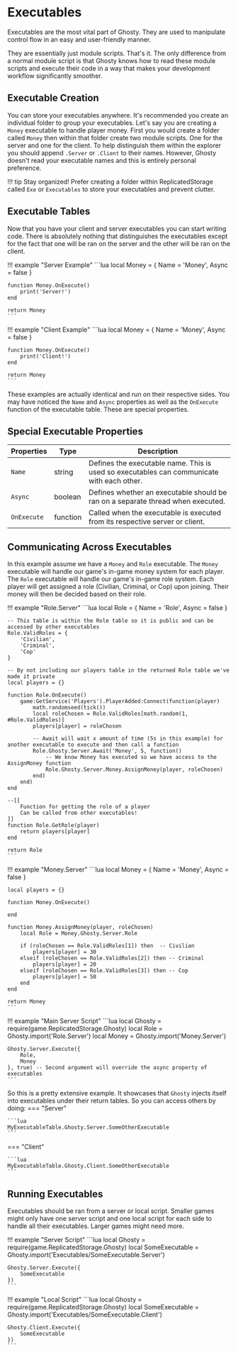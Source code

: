 # Executables
Executables are the most vital part of Ghosty. They are used to manipulate control flow in an easy and user-friendly manner.

They are essentially just module scripts. That's it. The only difference from a normal module script is that Ghosty knows how to read these module scripts and execute their code in a way that makes your development workflow significantly smoother.

## Executable Creation
You can store your executables anywhere. It's recommended you create an individual folder to group your executables. Let's say you are creating a `Money` executable to handle player money. First you would create a folder called `Money` then within that folder create two module scripts. One for the server and one for the client. To help distinguish them within the explorer you should append `.Server` or `.Client` to their names. However, Ghosty doesn't read your executable names and this is entirely personal preference.

!!! tip
    Stay organized! Prefer creating a folder within ReplicatedStorage called `Exe` or `Executables` to store your executables and prevent clutter.

## Executable Tables
Now that you have your client and server executables you can start writing code. There is absolutely nothing that distinguishes the executables except for the fact that one will be ran on the server and the other will be ran on the client.

!!! example "Server Example"
    ```lua
    local Money = { Name = 'Money', Async = false }

    function Money.OnExecute()
        print('Server!')
    end

    return Money
    ```

!!! example "Client Example"
    ```lua
    local Money = { Name = 'Money', Async = false }

    function Money.OnExecute()
        print('Client!')
    end

    return Money
    ```

These examples are actually identical and run on their respective sides. You may have noticed the `Name` and `Async` properties as well as the `OnExecute` function of the executable table. These are special properties.

## Special Executable Properties

| Properties  | Type      | Description |
| ----------- | --------- | ----------- |
| `Name`      | string    | Defines the executable name. This is used so executables can communicate with each other. |
| `Async`     | boolean   | Defines whether an executable should be ran on a separate thread when executed. |
| `OnExecute` | function  | Called when the executable is executed from its respective server or client. |

## Communicating Across Executables
In this example assume we have a `Money` and `Role` executable. The `Money` executable will handle our game's in-game money system for each player. The `Role` executable will handle our game's in-game role system. Each player will get assigned a role (Civilian, Criminal, or Cop) upon joining. Their money will then be decided based on their role.

!!! example "Role.Server"
    ```lua
    local Role = { Name = 'Role', Async = false }

    -- This table is within the Role table so it is public and can be accessed by other executables
    Role.ValidRoles = {
        'Civilian',
        'Criminal',
        'Cop'
    }

    -- By not including our players table in the returned Role table we've made it private
    local players = {}

    function Role.OnExecute()
        game:GetService('Players').PlayerAdded:Connect(function(player)
            math.randomseed(tick())
            local roleChosen = Role.ValidRoles[math.random(1, #Role.ValidRoles)]
            players[player] = roleChosen

            -- Await will wait x amount of time (5s in this example) for another executable to execute and then call a function
            Role.Ghosty.Server.Await('Money', 5, function()
                -- We know Money has executed so we have access to the AssignMoney function
                Role.Ghosty.Server.Money.AssignMoney(player, roleChosen)
            end)
        end)
    end

    --[[
        Function for getting the role of a player
        Can be called from other executables!
    ]]
    function Role.GetRole(player)
        return players[player]
    end

    return Role
    ```

!!! example "Money.Server"
    ```lua
    local Money = { Name = 'Money', Async = false }

    local players = {}

    function Money.OnExecute()
        
    end

    function Money.AssignMoney(player, roleChosen)
        local Role = Money.Ghosty.Server.Role
	
        if (roleChosen == Role.ValidRoles[1]) then  -- Civilian
            players[player] = 30
        elseif (roleChosen == Role.ValidRoles[2]) then -- Criminal
            players[player] = 20
        elseif (roleChosen == Role.ValidRoles[3]) then -- Cop
            players[player] = 50
        end
    end

    return Money
    ```

!!! example "Main Server Script"
    ```lua
    local Ghosty = require(game.ReplicatedStorage.Ghosty)
    local Role = Ghosty.import('Role.Server')
    local Money = Ghosty.import('Money.Server')

    Ghosty.Server.Execute({
        Role,
        Money
    }, true) -- Second argument will override the async property of executables
    ```

So this is a pretty extensive example. It showcases that `Ghosty` injects itself into executables under their return tables. So you can access others by doing:
=== "Server"

    ```lua
    MyExecutableTable.Ghosty.Server.SomeOtherExecutable
    ```

=== "Client"

    ```lua
    MyExecutableTable.Ghosty.Client.SomeOtherExecutable
    ```

## Running Executables
Executables should be ran from a server or local script. Smaller games might only have one server script and one local script for each side to handle all their executables. Larger games might need more.

!!! example "Server Script"
    ```lua
    local Ghosty = require(game.ReplicatedStorage.Ghosty)
    local SomeExecutable = Ghosty.import('Executables/SomeExecutable.Server')

    Ghosty.Server.Execute({
        SomeExecutable
    })
    ```

!!! example "Local Script"
    ```lua
    local Ghosty = require(game.ReplicatedStorage.Ghosty)
    local SomeExecutable = Ghosty.import('Executables/SomeExecutable.Client')

    Ghosty.Client.Execute({
        SomeExecutable
    })
    ```